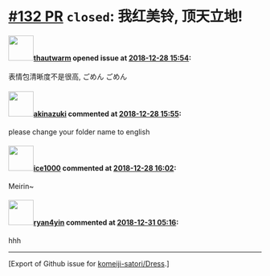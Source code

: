 # [\#132 PR](https://github.com/komeiji-satori/Dress/pull/132) `closed`: 我红美铃, 顶天立地!

#### <img src="https://avatars.githubusercontent.com/u/22536460?u=75d7b4c27145f6f696fffc4cbac5fe7e6e9cae90&v=4" width="50">[thautwarm](https://github.com/thautwarm) opened issue at [2018-12-28 15:54](https://github.com/komeiji-satori/Dress/pull/132):

表情包清晰度不是很高, ごめん ごめん

#### <img src="https://avatars.githubusercontent.com/u/43605695?u=28744b8d5b4760b4dd456ee25b64ba798d97eef2&v=4" width="50">[akinazuki](https://github.com/akinazuki) commented at [2018-12-28 15:55](https://github.com/komeiji-satori/Dress/pull/132#issuecomment-450381249):

please change your folder name to english

#### <img src="https://avatars.githubusercontent.com/u/16398479?u=ec38b2f7d5b7b17fce1ffd4a0f5c55d1485a3ef9&v=4" width="50">[ice1000](https://github.com/ice1000) commented at [2018-12-28 16:02](https://github.com/komeiji-satori/Dress/pull/132#issuecomment-450382353):

Meirin~

#### <img src="https://avatars.githubusercontent.com/u/22363274?u=daa3405e66b1c6ac908bb46e558e2aa744388220&v=4" width="50">[ryan4yin](https://github.com/ryan4yin) commented at [2018-12-31 05:16](https://github.com/komeiji-satori/Dress/pull/132#issuecomment-450609240):

hhh


-------------------------------------------------------------------------------



[Export of Github issue for [komeiji-satori/Dress](https://github.com/komeiji-satori/Dress).]
